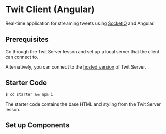 # Twit Client (Angular)

Real-time application for streaming tweets using [SocketIO](https://socket.io/) and Angular. 

## Prerequisites

Go through the Twit Server lesson and set up a local server that the client can connect to. 

Alternatively, you can connect to the [hosted version](https://twit-server.herokuapp.com/) of Twit Server. 

## Starter Code

```
$ cd starter && npm i
```

The starter code contains the base HTML and styling from the Twit Server lesson. 

## Set up Components 

